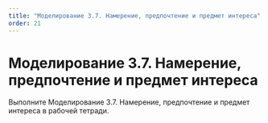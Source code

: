 ```yaml
---
title: "Моделирование 3.7. Намерение, предпочтение и предмет интереса"
order: 21
---
```


# Моделирование 3.7. Намерение, предпочтение и предмет интереса

Выполните Моделирование 3.7. Намерение, предпочтение и предмет интереса в рабочей тетради.